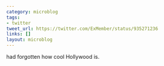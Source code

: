 ```yaml
---
category: microblog
tags:
- twitter
tweet_url: https://twitter.com/ExMember/status/935271236
links: []
layout: microblog
---
```

had forgotten how cool Hollywood is.
